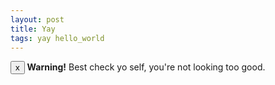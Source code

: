 ```yaml
---
layout: post
title: Yay
tags: yay hello_world
---
```

<div class="alert">
  <button type="button" class="close" data-dismiss="alert">x</button>
    <strong>Warning!</strong> Best check yo self, you're not looking too good.
</div>

